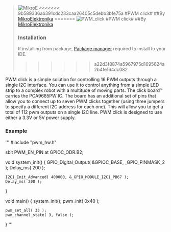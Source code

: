 > ![MikroE](http://www.mikroe.com/img/designs/beta/logo_small.png)
<<<<<<< 9b589336ab391cdc233caa26405c5debb3bfe75a
> #PWM click#
> ##By [MikroElektronika](http://www.mikroe.com)
=======
> ![PWM_click](http://www.mikroe.com/img/news/2015/03/pwm_click_banner_news.png)
> #PWM click#
> ##By [MikroElektronika](http://www.mikroe.com)
> ### Installation
> If installing from package, [Package manager](http://www.mikroe.com/package-manager/) required to install to your IDE.
>>>>>>> a22d3f8874a5967975d1695624a2b4fe164dc082

PWM click is a simple solution for controlling 16 PWM outputs through a single I2C interface. 
You can use it to control anything from a simple LED strip to a complex robot with a multitude of moving parts. 
The click board™ carries the PCA9685PW IC. The board has an additional set of pins that allow you to connect 
up to seven PWM clicks together (using three jumpers to specify a different I2C address for each one). 
This will allow you to get a total of 112 pwm outputs on a single I2C line. 
PWM click is designed to use either a 3.3V or 5V power supply.

### Example
'''
#include "pwm_hw.h"

sbit PWM_EN_PIN at GPIOC_ODR.B2;

void system_init()
{
    GPIO_Digital_Output( &GPIOC_BASE, _GPIO_PINMASK_2 );
    Delay_ms( 200 );
    
    I2C1_Init_Advanced( 400000, &_GPIO_MODULE_I2C1_PB67 );
    Delay_ms( 200 );
}

void main() 
{
    system_init();
    pwm_init( 0x40 );
    
    pwm_set_all( 33 );
    pwm_channel_state( 3, false );
}
'''
